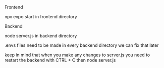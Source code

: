 Frontend

npx expo start in frontend directory

Backend

node server.js in backend directory

.envs files need to be made in every backend directory we can fix that later

keep in mind that when you make any changes to server.js you need to restart the backend with CTRL + C then node server.js